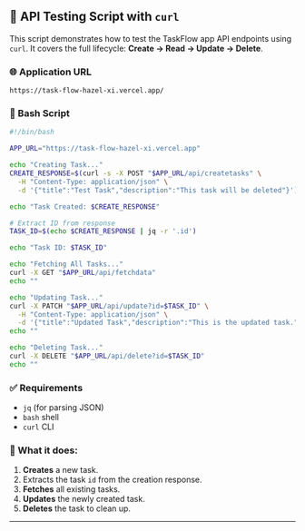 ## 🧪 API Testing Script with `curl`

This script demonstrates how to test the TaskFlow app API endpoints using `curl`.
It covers the full lifecycle: **Create → Read → Update → Delete**.

### 🌐 Application URL

```
https://task-flow-hazel-xi.vercel.app/
```

### 📝 Bash Script

```bash
#!/bin/bash

APP_URL="https://task-flow-hazel-xi.vercel.app"

echo "Creating Task..."
CREATE_RESPONSE=$(curl -s -X POST "$APP_URL/api/createtasks" \
  -H "Content-Type: application/json" \
  -d '{"title":"Test Task","description":"This task will be deleted"}')

echo "Task Created: $CREATE_RESPONSE"

# Extract ID from response
TASK_ID=$(echo $CREATE_RESPONSE | jq -r '.id')

echo "Task ID: $TASK_ID"

echo "Fetching All Tasks..."
curl -X GET "$APP_URL/api/fetchdata"
echo ""

echo "Updating Task..."
curl -X PATCH "$APP_URL/api/update?id=$TASK_ID" \
  -H "Content-Type: application/json" \
  -d '{"title":"Updated Task","description":"This is the updated task.","completed":true}'
echo ""

echo "Deleting Task..."
curl -X DELETE "$APP_URL/api/delete?id=$TASK_ID"
echo ""
```

### ✅ Requirements

* `jq` (for parsing JSON)
* `bash` shell
* `curl` CLI

### 📌 What it does:

1. **Creates** a new task.
2. Extracts the task `id` from the creation response.
3. **Fetches** all existing tasks.
4. **Updates** the newly created task.
5. **Deletes** the task to clean up.

---
